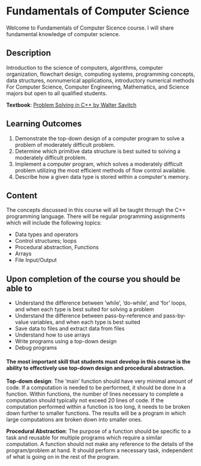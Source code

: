 # Fundamentals of Computer Science

Welcome to Fundamentals of Computer Sicence course. I will share fundamental knowledge of computer science.

## Description

Introduction to the science of computers, algorithms, computer organization, flowchart design, computing systems, programming concepts, data structures, nonnumerical applications, introductory numerical methods For Computer Science, Computer Engineering, Mathematics, and Science majors but open to all qualified students.

**Textbook**: [Problem Solving in C++ by Walter Savitch](./ProblemSolvingwithC++.pdf)

## Learning Outcomes
1. Demonstrate the top-down design of a computer program to solve a problem of moderately difficult problem.
2. Determine which primitive data structure is best suited to solving a moderately difficult problem.
3. Implement a computer program, which solves a moderately difficult problem utilizing the most efficient methods of flow control available.
4. Describe how a given data type is stored within a computer's memory.

## Content
The concepts discussed in this course will all be taught through the C++ programming language. There will be regular programming assignments which will include the following topics:
  - Data types and operators
  - Control structures; loops
  - Procedural abstraction, Functions
  - Arrays
  - File Input/Output
  
## Upon completion of the course you should be able to
  - Understand the difference between ‘while’, ‘do-while’, and ‘for’ loops, and when each type is best suited for solving a problem
  - Understand the difference between pass-by-reference and pass-by-value variables, and when each type is best suited
  - Save data to files and extract data from files
  - Understand how to use arrays
  - Write programs using a top-down design
  - Debug programs


#### The most important skill that students must develop in this course is the ability to effectively use top-down design and procedural abstraction.


**Top-down design**: The ‘main’ function should have very minimal amount of code. If a computation is needed to be performed, it should be done in a function. Within functions, the number of lines necessary to complete a computation should typically not exceed 20 lines of code. If the computation performed within a function is too long, it needs to be broken down further to smaller functions. The results will be a program in which large computations are broken down into smaller ones.


**Procedural Abstraction**: The purpose of a function should be specific to a task and reusable for multiple programs which require a similar computation. A function should not make any reference to the details of the program/problem at hand. It should perform a necessary task, independent of what is going on in the rest of the program.
